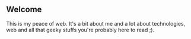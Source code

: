 <!--VarStream
title=Nicolas Froidure's blog, fullstack JavaScript Developper
description=Learn more about me
shortTitle=Home
shortDesc=Back to home
keywords.+=JavaScript
keywords.+=developer
keywords.+=Nicolas
keywords.+=Froidure
lang=en
location=US
-->

## Welcome

This is my peace of web. It's a bit about me and a lot about technologies, web
 and all that geeky stuffs you're probably here to read ;).
